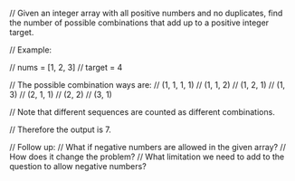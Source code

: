 // Given an integer array with all positive numbers and no duplicates, find the number of possible combinations that add up to a positive integer target.

// Example:

// nums = [1, 2, 3]
// target = 4

// The possible combination ways are:
// (1, 1, 1, 1)
// (1, 1, 2)
// (1, 2, 1)
// (1, 3)
// (2, 1, 1)
// (2, 2)
// (3, 1)

// Note that different sequences are counted as different combinations.

// Therefore the output is 7.

// Follow up:
    // What if negative numbers are allowed in the given array?
    // How does it change the problem?
    // What limitation we need to add to the question to allow negative numbers?
